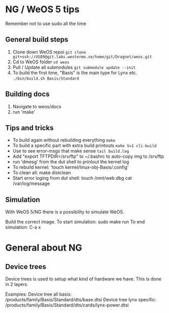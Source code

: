NG / WeOS 5 tips
========================================================================
Remember not to use sudo all the time

General build steps
-------------------------------------------------------------------------
1. Clone down WeOS repoi
   `git clone git+ssh://USER@git.labs.westermo.se/home/git/Dragnet/weos.git`
2. Cd to WeOS folder
   `cd weos`
3. Pull / Update all submodules
   `git submodule update --init`
4. To build the first time, "Basis" is the main type for Lynx etc.
   `./bin/build.sh Basis/Standard`

Building docs
-----------------------------------------------------------------------
1. Navigate to weos/docs
2. run 'make'

Tips and tricks
-----------------------------------------------------------------------
* To build again without rebuilding everything
  `make`
* To build a specific part with extra build printouts
  `make V=1 cli-build`
* Use to see error-msgs that make sense
  `tail build.log`
* Add "export TFTPDIR=/srv/ftp" to ~/.bashrc to auto-copy img to /srv/ftp
* run 'dmesg' from the dut shell to printout the kernel log
* To rebuild kernel: 'touch kernel/linux-obj-Basis/.config'
* To clean all: make distclean
* Start error loging from dut shell:
  touch /nmt/web.dbg
  cat /var/log/message

Simulation
----------------------------------------------------------------------
With WeOS 5/NG there is a possibility to simulate WeOS.

Build the correct image.
To start simulation: sudo make run
To end simulation: C-a x

General about NG
========================================================================

Device trees
----------------------------------------------------------------------
Device trees is used to setup what kind of hardware we have. This is
done in 2 layers.

Examples:
Device tree all basis:     /products/family/Basis/Standard/dts/base.dtsi
Device tree lynx specific: /products/family/Basis/Standard/dts/cards/lynx-power.dtsi